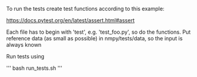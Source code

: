 To run the tests create test functions according to this example:

https://docs.pytest.org/en/latest/assert.html#assert


Each file has to begin with 'test', e.g. 'test_foo.py', so do the functions.
Put reference data (as small as possible) in nmpy/tests/data, so the input is always known

Run tests using 

'''
bash run_tests.sh
'''
